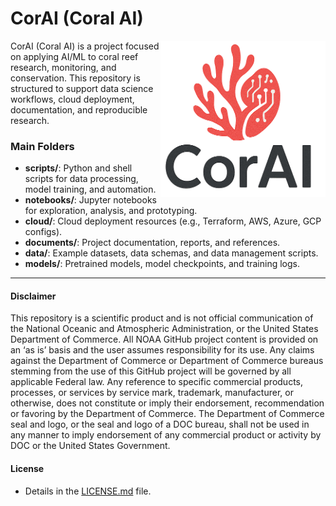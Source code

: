 # CorAI (Coral AI)

<a href="" target="_blank"><img src="./documents/images/v2.png" align="right" alt="logo" height="250"/></a>

CorAI (Coral AI) is a project focused on applying AI/ML to coral reef research, monitoring, and conservation. This repository is structured to support data science workflows, cloud deployment, documentation, and reproducible research.

### Main Folders
- **scripts/**: Python and shell scripts for data processing, model training, and automation.
- **notebooks/**: Jupyter notebooks for exploration, analysis, and prototyping.
- **cloud/**: Cloud deployment resources (e.g., Terraform, AWS, Azure, GCP configs).
- **documents/**: Project documentation, reports, and references.
- **data/**: Example datasets, data schemas, and data management scripts.
- **models/**: Pretrained models, model checkpoints, and training logs.

----------
#### Disclaimer
This repository is a scientific product and is not official communication of the National Oceanic and Atmospheric Administration, or the United States Department of Commerce. All NOAA GitHub project content is provided on an ‘as is’ basis and the user assumes responsibility for its use. Any claims against the Department of Commerce or Department of Commerce bureaus stemming from the use of this GitHub project will be governed by all applicable Federal law. Any reference to specific commercial products, processes, or services by service mark, trademark, manufacturer, or otherwise, does not constitute or imply their endorsement, recommendation or favoring by the Department of Commerce. The Department of Commerce seal and logo, or the seal and logo of a DOC bureau, shall not be used in any manner to imply endorsement of any commercial product or activity by DOC or the United States Government.

#### License
- Details in the [LICENSE.md](./LICENSE.md) file.
